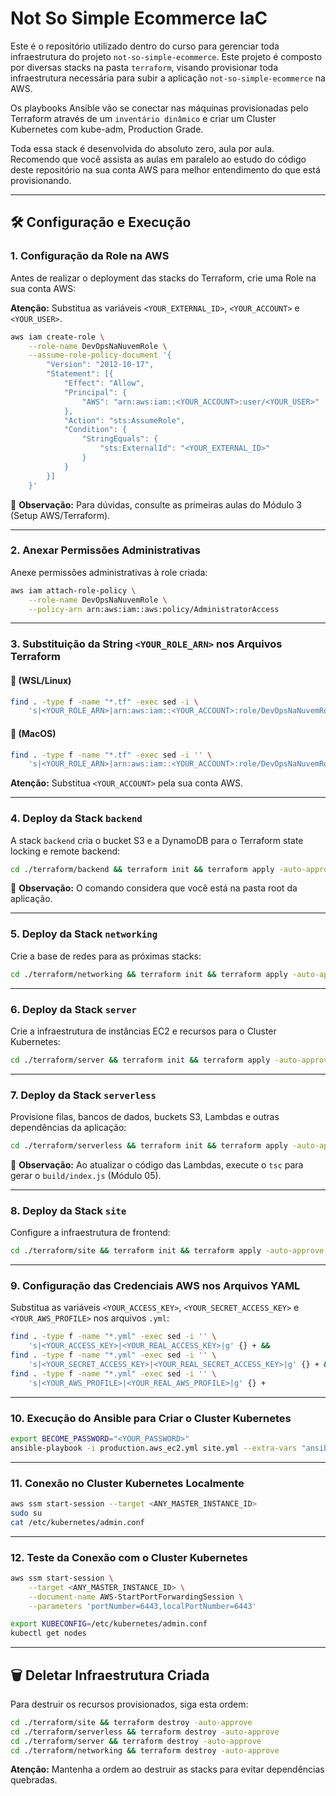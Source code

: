 # Not So Simple Ecommerce IaC

Este é o repositório utilizado dentro do curso para gerenciar toda infraestrutura do projeto `not-so-simple-ecommerce`. Este projeto é composto por diversas stacks na pasta `terraform`, visando provisionar toda infraestrutura necessária para subir a aplicação `not-so-simple-ecommerce` na AWS.

Os playbooks Ansible vão se conectar nas máquinas provisionadas pelo Terraform através de um `inventário dinâmico` e criar um Cluster Kubernetes com kube-adm, Production Grade.

Toda essa stack é desenvolvida do absoluto zero, aula por aula. Recomendo que você assista as aulas em paralelo ao estudo do código deste repositório na sua conta AWS para melhor entendimento do que está provisionando.

---

## 🛠️ Configuração e Execução

### 1. Configuração da Role na AWS

Antes de realizar o deployment das stacks do Terraform, crie uma Role na sua conta AWS:

**Atenção:** Substitua as variáveis `<YOUR_EXTERNAL_ID>`, `<YOUR_ACCOUNT>` e `<YOUR_USER>`.

```bash
aws iam create-role \
    --role-name DevOpsNaNuvemRole \
    --assume-role-policy-document '{
        "Version": "2012-10-17",
        "Statement": [{
            "Effect": "Allow",
            "Principal": {
                "AWS": "arn:aws:iam::<YOUR_ACCOUNT>:user/<YOUR_USER>"
            },
            "Action": "sts:AssumeRole",
            "Condition": {
                "StringEquals": {
                    "sts:ExternalId": "<YOUR_EXTERNAL_ID>"
                }
            }
        }]
    }'
```

📌 **Observação:** Para dúvidas, consulte as primeiras aulas do Módulo 3 (Setup AWS/Terraform).

---

### 2. Anexar Permissões Administrativas

Anexe permissões administrativas à role criada:

```bash
aws iam attach-role-policy \
    --role-name DevOpsNaNuvemRole \
    --policy-arn arn:aws:iam::aws:policy/AdministratorAccess
```

---

### 3. Substituição da String `<YOUR_ROLE_ARN>` nos Arquivos Terraform

#### 🐧 **(WSL/Linux)**

```bash
find . -type f -name "*.tf" -exec sed -i \
    's|<YOUR_ROLE_ARN>|arn:aws:iam::<YOUR_ACCOUNT>:role/DevOpsNaNuvemRole|g' {} +
```

#### 🍎 **(MacOS)**

```bash
find . -type f -name "*.tf" -exec sed -i '' \
    's|<YOUR_ROLE_ARN>|arn:aws:iam::<YOUR_ACCOUNT>:role/DevOpsNaNuvemRole|g' {} +
```

**Atenção:** Substitua `<YOUR_ACCOUNT>` pela sua conta AWS.

---

### 4. Deploy da Stack `backend`

A stack `backend` cria o bucket S3 e a DynamoDB para o Terraform state locking e remote backend:

```bash
cd ./terraform/backend && terraform init && terraform apply -auto-approve
```

📌 **Observação:** O comando considera que você está na pasta root da aplicação.

---

### 5. Deploy da Stack `networking`

Crie a base de redes para as próximas stacks:

```bash
cd ./terraform/networking && terraform init && terraform apply -auto-approve
```

---

### 6. Deploy da Stack `server`

Crie a infraestrutura de instâncias EC2 e recursos para o Cluster Kubernetes:

```bash
cd ./terraform/server && terraform init && terraform apply -auto-approve
```

---

### 7. Deploy da Stack `serverless`

Provisione filas, bancos de dados, buckets S3, Lambdas e outras dependências da aplicação:

```bash
cd ./terraform/serverless && terraform init && terraform apply -auto-approve
```

📌 **Observação:** Ao atualizar o código das Lambdas, execute o `tsc` para gerar o `build/index.js` (Módulo 05).

---

### 8. Deploy da Stack `site`

Configure a infraestrutura de frontend:

```bash
cd ./terraform/site && terraform init && terraform apply -auto-approve
```

---

### 9. Configuração das Credenciais AWS nos Arquivos YAML

Substitua as variáveis `<YOUR_ACCESS_KEY>`, `<YOUR_SECRET_ACCESS_KEY>` e `<YOUR_AWS_PROFILE>` nos arquivos `.yml`:

```bash
find . -type f -name "*.yml" -exec sed -i '' \
    's|<YOUR_ACCESS_KEY>|<YOUR_REAL_ACCESS_KEY>|g' {} + &&
find . -type f -name "*.yml" -exec sed -i '' \
    's|<YOUR_SECRET_ACCESS_KEY>|<YOUR_REAL_SECRET_ACCESS_KEY>|g' {} + &&
find . -type f -name "*.yml" -exec sed -i '' \
    's|<YOUR_AWS_PROFILE>|<YOUR_REAL_AWS_PROFILE>|g' {} +
```

---

### 10. Execução do Ansible para Criar o Cluster Kubernetes

```bash
export BECOME_PASSWORD="<YOUR_PASSWORD>"
ansible-playbook -i production.aws_ec2.yml site.yml --extra-vars "ansible_become_password=$BECOME_PASSWORD"
```

---

### 11. Conexão no Cluster Kubernetes Localmente

```bash
aws ssm start-session --target <ANY_MASTER_INSTANCE_ID>
sudo su
cat /etc/kubernetes/admin.conf
```

---

### 12. Teste da Conexão com o Cluster Kubernetes

```bash
aws ssm start-session \
    --target <ANY_MASTER_INSTANCE_ID> \
    --document-name AWS-StartPortForwardingSession \
    --parameters 'portNumber=6443,localPortNumber=6443'

export KUBECONFIG=/etc/kubernetes/admin.conf
kubectl get nodes
```

---

## 🗑️ Deletar Infraestrutura Criada

Para destruir os recursos provisionados, siga esta ordem:

```bash
cd ./terraform/site && terraform destroy -auto-approve
cd ./terraform/serverless && terraform destroy -auto-approve
cd ./terraform/server && terraform destroy -auto-approve
cd ./terraform/networking && terraform destroy -auto-approve
```

**Atenção:** Mantenha a ordem ao destruir as stacks para evitar dependências quebradas.
